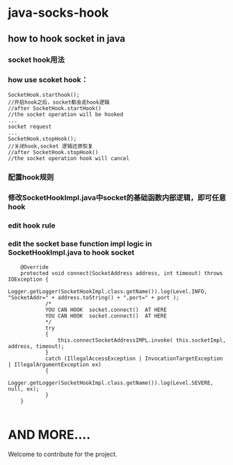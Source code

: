 # java-socks-hook

## how to hook socket in java

### socket hook用法

### how use scoket hook：
```
SocketHook.starthook();
//开启hook之后，socket都会走hook逻辑
//after SocketHook.startHook()    
//the socket operation will be hooked
...
socket request
...
SocketHook.stopHook();
//关闭hook,socket 逻辑还原恢复
//after SocketHook.stopHook()    
//the socket operation hook will cancel
```

### 配置hook规则
### 修改SocketHookImpl.java中socket的基础函数内部逻辑，即可任意hook

### edit hook rule
### edit the socket base function impl logic in SocketHookImpl.java to hook socket

```
    @Override
    protected void connect(SocketAddress address, int timeout) throws IOException {
            Logger.getLogger(SocketHookImpl.class.getName()).log(Level.INFO, "SocketAddr=" + address.toString() + ",port=" + port );    
            /*
            YOU CAN HOOK  socket.connect()  AT HERE    
            YOU CAN HOOK  socket.connect()  AT HERE
            */
            try
            {
                this.connectSocketAddressIMPL.invoke( this.socketImpl, address, timeout);
            }
            catch (IllegalAccessException | InvocationTargetException | IllegalArgumentException ex)
            {
                Logger.getLogger(SocketHookImpl.class.getName()).log(Level.SEVERE, null, ex);
            }
    }
    
```

# AND MORE....
Welcome to contribute for the project.
